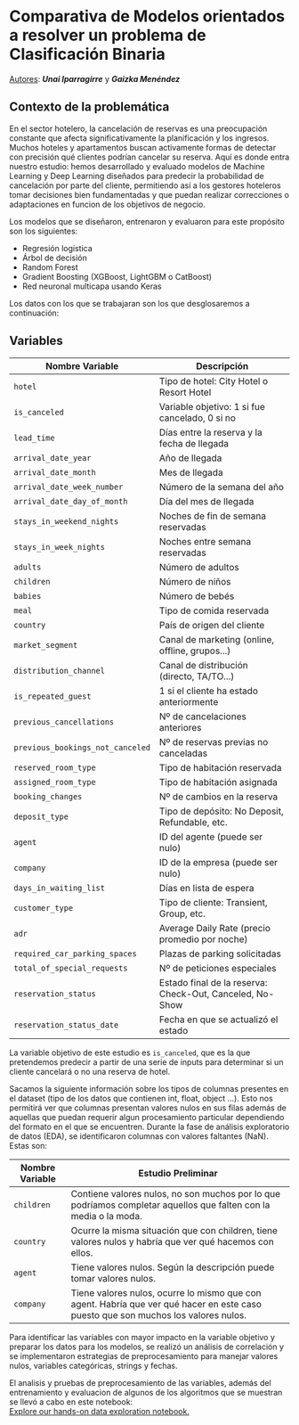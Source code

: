 # Comparativa de Modelos orientados a resolver un problema de Clasificación Binaria

<ins>Autores</ins>: ***Unai Iparragirre*** y ***Gaizka Menéndez***

## Contexto de la problemática

En el sector hotelero, la cancelación de reservas es una preocupación constante que afecta significativamente la planificación y los ingresos. Muchos hoteles y apartamentos buscan activamente formas de detectar con precisión qué clientes podrían cancelar su reserva. Aquí es donde entra nuestro estudio: hemos desarrollado y evaluado modelos de Machine Learning y Deep Learning diseñados para predecir la probabilidad de cancelación por parte del cliente, permitiendo así a los gestores hoteleros tomar decisiones bien fundamentadas y que puedan realizar correcciones o adaptaciones en funcion de los objetivos de negocio.

Los modelos que se diseñaron, entrenaron y evaluaron para este propósito son los siguientes:

* Regresión logística
* Árbol de decisión
* Random Forest
* Gradient Boosting (XGBoost, LightGBM o CatBoost)
* Red neuronal multicapa usando Keras

Los datos con los que se trabajaran son los que desglosaremos a continuación:

## Variables

| Nombre Variable                  | Descripción                                              |
| -------------------------------- | -------------------------------------------------------- |
| `hotel`                          | Tipo de hotel: City Hotel o Resort Hotel                 |
| `is_canceled`                    | Variable objetivo: 1 si fue cancelado, 0 si no           |
| `lead_time`                      | Días entre la reserva y la fecha de llegada              |
| `arrival_date_year`              | Año de llegada                                           |
| `arrival_date_month`             | Mes de llegada                                           |
| `arrival_date_week_number`       | Número de la semana del año                              |
| `arrival_date_day_of_month`      | Día del mes de llegada                                   |
| `stays_in_weekend_nights`        | Noches de fin de semana reservadas                       |
| `stays_in_week_nights`           | Noches entre semana reservadas                           |
| `adults`                         | Número de adultos                                        |
| `children`                       | Número de niños                                          |
| `babies`                         | Número de bebés                                          |
| `meal`                           | Tipo de comida reservada                                 |
| `country`                        | País de origen del cliente                               |
| `market_segment`                 | Canal de marketing (online, offline, grupos...)          |
| `distribution_channel`           | Canal de distribución (directo, TA/TO...)                |
| `is_repeated_guest`              | 1 si el cliente ha estado anteriormente                  |
| `previous_cancellations`         | Nº de cancelaciones anteriores                           |
| `previous_bookings_not_canceled` | Nº de reservas previas no canceladas                     |
| `reserved_room_type`             | Tipo de habitación reservada                             |
| `assigned_room_type`             | Tipo de habitación asignada                              |
| `booking_changes`                | Nº de cambios en la reserva                              |
| `deposit_type`                   | Tipo de depósito: No Deposit, Refundable, etc.           |
| `agent`                          | ID del agente (puede ser nulo)                           |
| `company`                        | ID de la empresa (puede ser nulo)                        |
| `days_in_waiting_list`           | Días en lista de espera                                  |
| `customer_type`                  | Tipo de cliente: Transient, Group, etc.                  |
| `adr`                            | Average Daily Rate (precio promedio por noche)           |
| `required_car_parking_spaces`    | Plazas de parking solicitadas                            |
| `total_of_special_requests`      | Nº de peticiones especiales                              |
| `reservation_status`             | Estado final de la reserva: Check-Out, Canceled, No-Show |
| `reservation_status_date`        | Fecha en que se actualizó el estado                      |

La variable objetivo de este estudio es `is_canceled`, que es la que pretendemos predecir a partir de una serie de inputs para determinar si un cliente cancelará o no una reserva de hotel.

Sacamos la siguiente información sobre los tipos de columnas presentes en el dataset (tipo de los datos que contienen int, float, object ...). Esto nos permitirá ver que columnas presentan valores nulos en sus filas además de aquellas que puedan requerir algun procesamiento particular dependiendo del formato en el que se encuentren. Durante la fase de análisis exploratorio de datos (EDA), se identificaron columnas con valores faltantes (NaN). Estas son:

| Nombre Variable | Estudio Preliminar |
|---|---|
| `children` | Contiene valores nulos, no son muchos por lo que podríamos completar aquellos que falten con la media o la moda. |
| `country` | Ocurre la misma situación que con children, tiene valores nulos y habría que ver qué hacemos con ellos. |
| `agent` | Tiene valores nulos. Según la descripción puede tomar valores nulos. |
| `company` | Tiene valores nulos, ocurre lo mismo que con agent. Habría que ver qué hacer en este caso puesto que son muchos los valores nulos. |

Para identificar las variables con mayor impacto en la variable objetivo y preparar los datos para los modelos, se realizó un análisis de correlación y se implementaron estrategias de preprocesamiento para manejar valores nulos, variables categóricas, strings y fechas. 


 El analisis y pruebas de preprocesamiento de las variables, además del entrenamiento y evaluacion de algunos de los algoritmos que se muestran se llevó a cabo en este notebook:  
 [Explore our hands-on data exploration notebook.](docs/Pruebas_Módulo_Final_ML_y_DL_GV.ipynb)